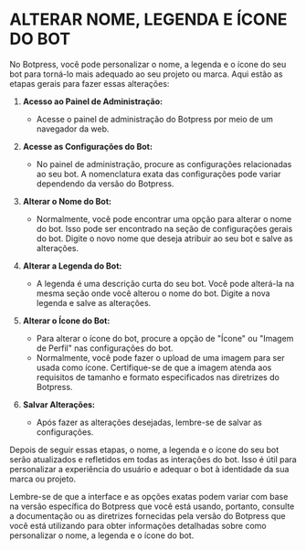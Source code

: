 # ALTERAR NOME, LEGENDA E ÍCONE DO BOT
No Botpress, você pode personalizar o nome, a legenda e o ícone do seu bot para torná-lo mais adequado ao seu projeto ou marca. Aqui estão as etapas gerais para fazer essas alterações:

1. **Acesso ao Painel de Administração:**
   - Acesse o painel de administração do Botpress por meio de um navegador da web.

2. **Acesse as Configurações do Bot:**
   - No painel de administração, procure as configurações relacionadas ao seu bot. A nomenclatura exata das configurações pode variar dependendo da versão do Botpress.

3. **Alterar o Nome do Bot:**
   - Normalmente, você pode encontrar uma opção para alterar o nome do bot. Isso pode ser encontrado na seção de configurações gerais do bot. Digite o novo nome que deseja atribuir ao seu bot e salve as alterações.

4. **Alterar a Legenda do Bot:**
   - A legenda é uma descrição curta do seu bot. Você pode alterá-la na mesma seção onde você alterou o nome do bot. Digite a nova legenda e salve as alterações.

5. **Alterar o Ícone do Bot:**
   - Para alterar o ícone do bot, procure a opção de "Ícone" ou "Imagem de Perfil" nas configurações do bot.
   - Normalmente, você pode fazer o upload de uma imagem para ser usada como ícone. Certifique-se de que a imagem atenda aos requisitos de tamanho e formato especificados nas diretrizes do Botpress.

6. **Salvar Alterações:**
   - Após fazer as alterações desejadas, lembre-se de salvar as configurações.

Depois de seguir essas etapas, o nome, a legenda e o ícone do seu bot serão atualizados e refletidos em todas as interações do bot. Isso é útil para personalizar a experiência do usuário e adequar o bot à identidade da sua marca ou projeto.

Lembre-se de que a interface e as opções exatas podem variar com base na versão específica do Botpress que você está usando, portanto, consulte a documentação ou as diretrizes fornecidas pela versão do Botpress que você está utilizando para obter informações detalhadas sobre como personalizar o nome, a legenda e o ícone do bot.